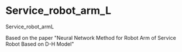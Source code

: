 # Service_robot_arm_L
Service_robot_armL

Based on the paper "Neural Network Method for Robot Arm of Service Robot Based on D-H Model"
